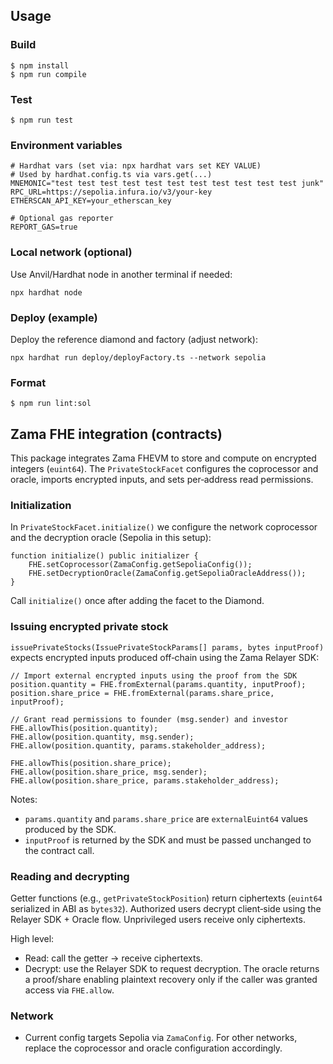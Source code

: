 ## Usage

### Build

```shell
$ npm install
$ npm run compile
```

### Test

```shell
$ npm run test
```

### Environment variables

```env
# Hardhat vars (set via: npx hardhat vars set KEY VALUE)
# Used by hardhat.config.ts via vars.get(...)
MNEMONIC="test test test test test test test test test test test junk"
RPC_URL=https://sepolia.infura.io/v3/your-key
ETHERSCAN_API_KEY=your_etherscan_key

# Optional gas reporter
REPORT_GAS=true
```

### Local network (optional)

Use Anvil/Hardhat node in another terminal if needed:

```shell
npx hardhat node
```

### Deploy (example)

Deploy the reference diamond and factory (adjust network):

```shell
npx hardhat run deploy/deployFactory.ts --network sepolia
```

### Format

```shell
$ npm run lint:sol
```

## Zama FHE integration (contracts)

This package integrates Zama FHEVM to store and compute on encrypted integers (`euint64`). The `PrivateStockFacet` configures the coprocessor and oracle, imports encrypted inputs, and sets per‑address read permissions.

### Initialization

In `PrivateStockFacet.initialize()` we configure the network coprocessor and the decryption oracle (Sepolia in this setup):

```solidity
function initialize() public initializer {
    FHE.setCoprocessor(ZamaConfig.getSepoliaConfig());
    FHE.setDecryptionOracle(ZamaConfig.getSepoliaOracleAddress());
}
```

Call `initialize()` once after adding the facet to the Diamond.

### Issuing encrypted private stock

`issuePrivateStocks(IssuePrivateStockParams[] params, bytes inputProof)` expects encrypted inputs produced off‑chain using the Zama Relayer SDK:

```solidity
// Import external encrypted inputs using the proof from the SDK
position.quantity = FHE.fromExternal(params.quantity, inputProof);
position.share_price = FHE.fromExternal(params.share_price, inputProof);

// Grant read permissions to founder (msg.sender) and investor
FHE.allowThis(position.quantity);
FHE.allow(position.quantity, msg.sender);
FHE.allow(position.quantity, params.stakeholder_address);

FHE.allowThis(position.share_price);
FHE.allow(position.share_price, msg.sender);
FHE.allow(position.share_price, params.stakeholder_address);
```

Notes:
- `params.quantity` and `params.share_price` are `externalEuint64` values produced by the SDK.
- `inputProof` is returned by the SDK and must be passed unchanged to the contract call.

### Reading and decrypting

Getter functions (e.g., `getPrivateStockPosition`) return ciphertexts (`euint64` serialized in ABI as `bytes32`). Authorized users decrypt client‑side using the Relayer SDK + Oracle flow. Unprivileged users receive only ciphertexts.

High level:
- Read: call the getter → receive ciphertexts.
- Decrypt: use the Relayer SDK to request decryption. The oracle returns a proof/share enabling plaintext recovery only if the caller was granted access via `FHE.allow`.

### Network

- Current config targets Sepolia via `ZamaConfig`. For other networks, replace the coprocessor and oracle configuration accordingly.
